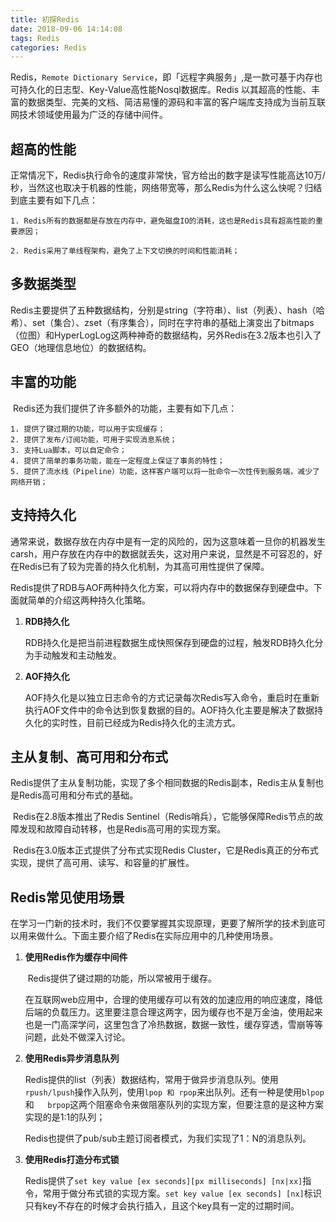 ```yaml
---
title: 初探Redis
date: 2018-09-06 14:14:08
tags: Redis
categories: Redis
---
```

​	Redis，`Remote Dictionary Service`，即「远程字典服务」,是一款可基于内存也可持久化的日志型、Key-Value高性能Nosql数据库。Redis 以其超高的性能、丰富的数据类型、完美的文档、简洁易懂的源码和丰富的客户端库支持成为当前互联网技术领域使用最为广泛的存储中间件。

## 超高的性能

​	正常情况下，Redis执行命令的速度非常快，官方给出的数字是读写性能高达10万/秒，当然这也取决于机器的性能，网络带宽等，那么Redis为什么这么快呢？归结到底主要有如下几点：

	1. Redis所有的数据都是存放在内存中，避免磁盘IO的消耗，这也是Redis具有超高性能的重要原因；
	
	2. Redis采用了单线程架构，避免了上下文切换的时间和性能消耗；
## 多数据类型

​	Redis主要提供了五种数据结构，分别是string（字符串）、list（列表）、hash（哈希）、set（集合）、zset（有序集合），同时在字符串的基础上演变出了bitmaps（位图）和HyperLogLog这两种神奇的数据结构，另外Redis在3.2版本也引入了GEO（地理信息地位）的数据结构。

## 丰富的功能

​	Redis还为我们提供了许多额外的功能，主要有如下几点：

	1. 提供了键过期的功能，可以用于实现缓存；
	2. 提供了发布/订阅功能，可用于实现消息系统；
	3. 支持Lua脚本，可以自定命令；
	4. 提供了简单的事务功能，能在一定程度上保证了事务的特性；
	5. 提供了流水线（Pipeline）功能，这样客户端可以将一批命令一次性传到服务端，减少了网络开销；

## 支持持久化

​	通常来说，数据存放在内存中是有一定的风险的，因为这意味着一旦你的机器发生carsh，用户存放在内存中的数据就丢失，这对用户来说，显然是不可容忍的，好在Redis已有了较为完善的持久化机制，为其高可用性提供了保障。

​	Redis提供了RDB与AOF两种持久化方案，可以将内存中的数据保存到硬盘中。下面就简单的介绍这两种持久化策略。

1. **RDB持久化**

   RDB持久化是把当前进程数据生成快照保存到硬盘的过程，触发RDB持久化分为手动触发和主动触发。

2. **AOF持久化**

   AOF持久化是以独立日志命令的方式记录每次Redis写入命令，重启时在重新执行AOF文件中的命令达到恢复数据的目的。AOF持久化主要是解决了数据持久化的实时性，目前已经成为Redis持久化的主流方式。

## 主从复制、高可用和分布式

​	Redis提供了主从复制功能，实现了多个相同数据的Redis副本，Redis主从复制也是Redis高可用和分布式的基础。

​	Redis在2.8版本推出了Redis Sentinel（Redis哨兵），它能够保障Redis节点的故障发现和故障自动转移，也是Redis高可用的实现方案。

​	Redis在3.0版本正式提供了分布式实现Redis Cluster，它是Redis真正的分布式实现，提供了高可用、读写、和容量的扩展性。

## Redis常见使用场景

​	在学习一门新的技术时，我们不仅要掌握其实现原理，更要了解所学的技术到底可以用来做什么。下面主要介绍了Redis在实际应用中的几种使用场景。

1. **使用Redis作为缓存中间件**

   ​	Redis提供了键过期的功能，所以常被用于缓存。

   ​	在互联网web应用中，合理的使用缓存可以有效的加速应用的响应速度，降低后端的负载压力。这里要注意合理这两字，因为缓存也不是万金油，使用起来也是一门高深学问，这里包含了冷热数据，数据一致性，缓存穿透，雪崩等等问题，此处不做深入讨论。


2. **使用Redis异步消息队列**

   ​	Redis提供的list（列表）数据结构，常用于做异步消息队列。使用`rpush/lpush`操作入队列，使用`lpop 和 rpop`来出队列。还有一种是使用`blpop`和`	brpop`这两个阻塞命令来做阻塞队列的实现方案，但要注意的是这种方案实现的是1:1的队列；

   ​	Redis也提供了pub/sub主题订阅者模式，为我们实现了1：N的消息队列。

3. **使用Redis打造分布式锁**

   ​	Redis提供了`set key value [ex seconds][px milliseconds] [nx|xx]`指令，常用于做分布式锁的实现方案。`set key value [ex seconds] [nx]`标识只有key不存在的时候才会执行插入，且这个key具有一定的过期时间。